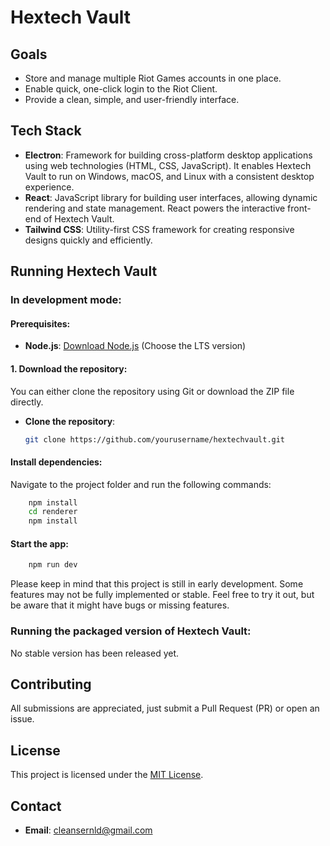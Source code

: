 # Hextech Vault

## Goals

- Store and manage multiple Riot Games accounts in one place.
- Enable quick, one-click login to the Riot Client.
- Provide a clean, simple, and user-friendly interface.

## Tech Stack

- **Electron**: Framework for building cross-platform desktop applications using web technologies (HTML, CSS, JavaScript). It enables Hextech Vault to run on Windows, macOS, and Linux with a consistent desktop experience.
- **React**: JavaScript library for building user interfaces, allowing dynamic rendering and state management. React powers the interactive front-end of Hextech Vault.
- **Tailwind CSS**: Utility-first CSS framework for creating responsive designs quickly and efficiently.

## Running Hextech Vault

### In development mode:

#### Prerequisites:

- **Node.js**: [Download Node.js](https://nodejs.org/en/download/package-manager) (Choose the LTS version)

#### 1. Download the repository:
You can either clone the repository using Git or download the ZIP file directly.
- **Clone the repository**:
  
  ```bash
  git clone https://github.com/yourusername/hextechvault.git
  ```

#### Install dependencies:

Navigate to the project folder and run the following commands:

```bash
    npm install
    cd renderer
    npm install
```

#### Start the app:

```bash
    npm run dev
```

Please keep in mind that this project is still in early development. Some features may not be fully implemented or stable. Feel free to try it out, but be aware that it might have bugs or missing features.

### Running the packaged version of Hextech Vault:

No stable version has been released yet.

## Contributing

All submissions are appreciated, just submit a Pull Request (PR) or open an issue.

## License

This project is licensed under the [MIT License](LICENSE).

## Contact

- **Email**: cleansernld@gmail.com
